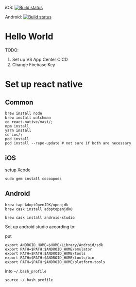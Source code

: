 iOS: 
[![Build status](https://build.appcenter.ms/v0.1/apps/00f7acd4-3735-4be3-af9d-fa7ef3b9f4f0/branches/master/badge)](https://appcenter.ms)

Android:
[![Build status](https://build.appcenter.ms/v0.1/apps/59f3bde1-c779-4f92-92f7-80a6acfbf3c6/branches/master/badge)](https://appcenter.ms)

# Hello World

TODO:
1. Set up VS App Center CICD
1. Change Firebase Key


# Set up react native

## Common

```
brew install node
brew install watchman
cd react-native/mast/;
npm install
yarn install
cd ios/;
pod install
pod install --repo-update # not sure if both are necessary
```

## iOS

setup Xcode

```
sudo gem install cocoapods
```

## Android

```
brew tap AdoptOpenJDK/openjdk
brew cask install adoptopenjdk8

brew cask install android-studio
```

Set up android studio according to:

put

```
export ANDROID_HOME=$HOME/Library/Android/sdk
export PATH=$PATH:$ANDROID_HOME/emulator
export PATH=$PATH:$ANDROID_HOME/tools
export PATH=$PATH:$ANDROID_HOME/tools/bin
export PATH=$PATH:$ANDROID_HOME/platform-tools
```

into `~/.bash_profile`

`source ~/.bash_profile`
